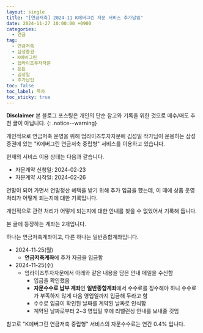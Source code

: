 ```yaml
---
layout: single
title: "[연금저축] 2024-11 K에버그린 자문 서비스 추가납입"
date: 2024-11-27 10:00:00 +0900
categories: 
  - 연금
tag: 
  - 연금저축
  - 삼성증권
  - K에버그린
  - 업라이즈투자자문
  - 든든
  - 김성일
  - 추가납입
toc: false
toc_label: 목차
toc_sticky: true
---
```


**Disclaimer**
본 블로그 포스팅은 개인의 단순 참고와  기록을 위한 것으로 매수/매도 추천 글이 아닙니다.
{: .notice--warning}

개인적으로 연금저축 운영을 위해 업라이즈투자자문에 김성일 작가님이 운용하는 삼성증권에 있는 "K에버그린 연금저축 중립형" 서비스를 이용하고 있습니다.

현재의 서비스 이용 상태는 다음과 같습니다.
- 자문계약 신청일: 2024-02-23
- 자문계약 시작일: 2024-02-26

연말이 되어 가면서 연말정산 혜택을 받기 위해 추가 입금을 헀는데, 이 때에 상품 운영 처리가 어떻게 되는지에 대한 기록입니다.

개인적으로 관련 처리가 어떻게 되는지에 대한 안내를 찾을 수 없었어서 기록해 둡니다.

본 글에 등장하는 계좌는 2개입니다.

하나는 연금저축계좌이고, 다른 하나는 일반종합계좌입니다.

- 2024-11-25(월)
  - **연금저축계좌**에 추가 자금을 입금함
- 2024-11-25(수)
  - 업라이즈투자자문에서 아래와 같은 내용을 담은 안내 메일을 수신함
    - 입금을 확인했음
    - **자문수수료 납부 계좌**인 **일반종합계좌**에서 수수료를 징수해야 하니 수수료가 부족하지 않게 다음 영업일까지 입금해 두라고 함
    - 수수료 입금이 확인된 날짜를 계약된 날짜로 인식함
    - 계약된 날짜로부터 2~3 영업일 후에 리밸런싱 안내를 보내줄 것임

참고로 "K에버그린 연금저축 중립형" 서비스의 자문수수료는 연간 0.4% 입니다.
